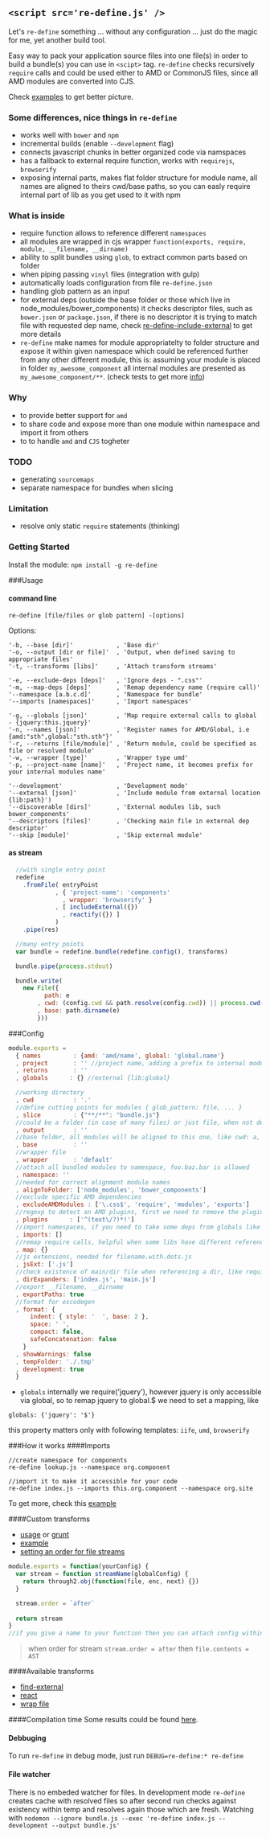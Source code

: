 ## `<script src='re-define.js' />`
Let's `re-define` something ... without any configuration ... just do the magic for me, yet another build tool.

Easy way to pack your application source files into one file(s) in order to build a bundle(s) you can use in `<scipt>` tag. `re-define` checks recursively `require` calls and could be used either to AMD or CommonJS files, since all AMD modules are converted into CJS.

Check [examples](/examples) to get better picture.

### Some differences, nice things in `re-define`
* works well with `bower` and `npm`
* incremental builds (enable `--development` flag)
* connects javascript chunks in better organized code via namspaces
* has a fallback to external require function, works with `requirejs`, `browserify`
* exposing internal parts, makes flat folder structure for module name, all names are aligned to theirs cwd/base paths, so you can easly require internal part of lib as you get used to it with npm

### What is inside
* require function allows to reference different `namespaces`
* all modules are wrapped in cjs wrapper `function(exports, require, module, __filename, __dirname)`
* ability to split bundles using `glob`, to extract common parts based on folder
* when piping passing `vinyl` files (integration with gulp)
* automatically loads configuration from file `re-define.json`
* handling glob pattern as an input
* for external deps (outside the base folder or those which live in node_modules/bower_components) it checks descriptor files, such as `bower.json` or `package.json`, if there is no descriptor it is trying to match file with requested dep name, check [re-define-include-external](https://github.com/damianbaar/re-define-include-external) to get more details
* `re-define` make names for module appropriatelty to folder structure and expose it within given namespace which could be referenced further from any other different module, this is:
assuming your module is placed in folder `my_awesome_component` all internal modules are presented as `my_awesome_component/**`. (check tests to get more [info](test/transform/rewrite-require_test.js))

### Why
* to provide better support for `amd`
* to share code and expose more than one module within namespace and import it from others
* to to handle `amd` and `CJS` togheter

### TODO
* generating `sourcemaps`
* separate namespace for bundles when slicing

### Limitation
* resolve only static `require` statements (thinking)

### Getting Started
Install the module: `npm install -g re-define`

###Usage
#### command line
```
re-define [file/files or glob pattern] -[options]
```

Options:
```
'-b, --base [dir]'            , 'Base dir'
'-o, --output [dir or file]'  , 'Output, when defined saving to appropriate files'
'-t, --transforms [libs]'     , 'Attach transform streams'

'-e, --exclude-deps [deps]'   , 'Ignore deps - ".css"'
'-m, --map-deps [deps]'       , 'Remap dependency name (require call)'
'--namespace [a.b.c.d]'       , 'Namespace for bundle'
'--imports [namespaces]'      , 'Import namespaces'

'-g, --globals [json]'        , 'Map require external calls to global - {jquery:this.jquery}'
'-n, --names [json]'          , 'Register names for AMD/Global, i.e {amd:"sth",global:"sth.sth"}'
'-r, --returns [file/module]' , 'Return module, could be specified as file or resolved module'
'-w, --wrapper [type]'        , 'Wrapper type umd'
'-p, --project-name [name]'   , 'Project name, it becomes prefix for your internal modules name'

'--development'               , 'Development mode'
'--external [json]'           , 'Include module from external location {lib:path}')
'--discoverable [dirs]'       , 'External modules lib, such bower_components'
'--descriptors [files]'       , 'Checking main file in external dep descriptor'
'--skip [module]'             , 'Skip external module'
```

#### as stream
```js
  //with single entry point
  redefine
    .fromFile( entryPoint
             , { 'project-name': 'components'
               , wrapper: 'browserify' }
             , [ includeExternal({})
               , reactify({}) ]
             )
    .pipe(res)

  //many entry points
  var bundle = redefine.bundle(redefine.config(), transforms)

  bundle.pipe(process.stdout)

  bundle.write(
    new File({
          path: e
        , cwd: (config.cwd && path.resolve(config.cwd)) || process.cwd()
        , base: path.dirname(e)
        }))
```

###Config
```js
module.exports = 
  { names         : {amd: 'amd/name', global: 'global.name'}
  , project       : '' //project name, adding a prefix to internal module name
  , returns       : ''
  , globals      : {} //external {lib:global}

  //working directory
  , cwd           : '.'
  //define cutting points for modules { glob_pattern: file, ... }
  , slice         : {"**/**": "bundle.js"}
  //could be a folder (in case of many files) or just file, when not defined print output to console
  , output        : ''
  //base folder, all modules will be aligned to this one, like cwd: a, file: a/b/c, base: a/b, file -> c
  , base          : ''
  //wrapper file 
  , wrapper       : 'default'
  //attach all bundled modules to namespace, foo.baz.bar is allowed
  , namespace: '' 
  //needed for correct alignment module names
  , alignToFolder: ['node_modules', 'bower_components']
  //exclude specific AMD dependencies
  , excludeAMDModules : ['\.css$', 'require', 'modules', 'exports']
  //regexp to detect an AMD plugins, first we need to remove the plugin prefix to get a path
  , plugins      : ['^(text\/?)*!']
  //import namespaces, if you need to take some deps from globals like jquery, define it as ['window']
  , imports: []
  //remap require calls, helpful when some libs have different reference to the same module
  , map: {}
  //js extensions, needed for filename.with.dots.js
  , jsExt: ['.js']
  //check existence of main/dir file when referencing a dir, like require('folder') = folder/index.js
  , dirExpanders: ['index.js', 'main.js']
  //export __filename, __dirname
  , exportPaths: true
  //format for escodegen
  , format: {
      indent: { style: '  ', base: 2 },
      space: ' ',
      compact: false,
      safeConcatenation: false
    }
  , showWarnings: false
  , tempFolder: './.tmp'
  , development: true
  }
```

* `globals`
internally we require('jquery'), however jquery is only accessible via global, so to remap jquery to global.$ we need to set a mapping, like
```
globals: {'jquery': '$'}
```
this property matters only with following templates: `iife`, `umd`, `browserify`

###How it works
####Imports
```
//create namespace for components
re-define lookup.js --namespace org.component

//import it to make it accessible for your code 
re-define index.js --imports this.org.component --namespace org.site
```
To get more, check this [example](/examples/imports)

####Custom transforms
* [usage](/bin/re-define.js#L56) or [grunt](https://github.com/damianbaar/grunt-re-define)
* [example](https://github.com/damianbaar/re-define-include-external)
* [setting an order for file streams](https://github.com/damianbaar/re-define-wrap)

```js
module.exports = function(yourConfig) {
  var stream = function streamName(globalConfig) {
    return through2.obj(function(file, enc, next) {})
  }

  stream.order = `after`
  
  return stream
}
//if you give a name to your function then you can attach config within the global one, this is { streamName: myConfig }
```

> when order for stream `stream.order = after` then `file.contents = AST`

####Available transforms
* [find-external](https://github.com/damianbaar/re-define-include-external)
* [react](https://github.com/damianbaar/re-define-react)
* [wrap file](https://github.com/damianbaar/re-define-wrap)

####Compilation time 
Some results could be found [here](/examples/real-libs).

#### Debbuging
To run `re-define` in debug mode, just run `DEBUG=re-define:* re-define` 

#### File watcher
There is no embeded watcher for files. In development mode `re-define` creates cache with resolved files so after second run checks against existency within temp and resolves again those which are fresh. 
Watching with `nodemon --ignore bundle.js --exec 're-define index.js --development --output bundle.js'`
